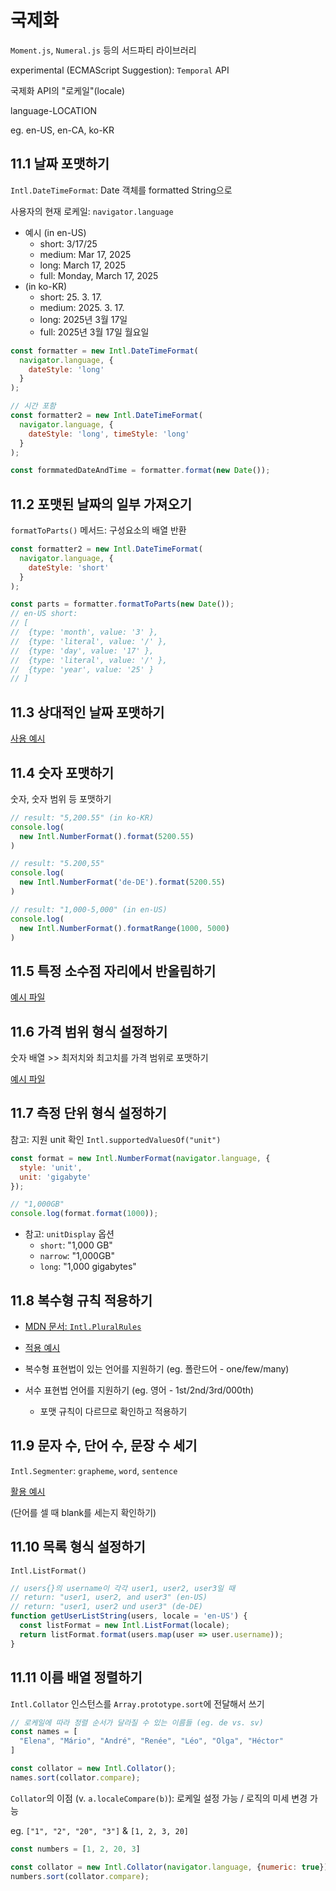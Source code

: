 # 국제화

`Moment.js`, `Numeral.js` 등의 서드파티 라이브러리

experimental (ECMAScript Suggestion): `Temporal` API

국제화 API의 "로케일"(locale)

language-LOCATION

eg. en-US, en-CA, ko-KR

## 11.1 날짜 포맷하기

`Intl.DateTimeFormat`: Date 객체를 formatted String으로

사용자의 현재 로케일: `navigator.language`

* 예시 (in en-US)
  * short: 3/17/25
  * medium: Mar 17, 2025
  * long: March 17, 2025
  * full: Monday, March 17, 2025
* (in ko-KR)
  * short: 25. 3. 17.
  * medium: 2025. 3. 17.
  * long: 2025년 3월 17일
  * full: 2025년 3월 17일 월요일

```js
const formatter = new Intl.DateTimeFormat(
  navigator.language, {
    dateStyle: 'long'
  }
);

// 시간 포함
const formatter2 = new Intl.DateTimeFormat(
  navigator.language, {
    dateStyle: 'long', timeStyle: 'long'
  }
);

const formmatedDateAndTime = formatter.format(new Date());
```

## 11.2 포맷된 날짜의 일부 가져오기

`formatToParts()` 메서드: 구성요소의 배열 반환

```js
const formatter2 = new Intl.DateTimeFormat(
  navigator.language, {
    dateStyle: 'short'
  }
);

const parts = formatter.formatToParts(new Date());
// en-US short:
// [
//  {type: 'month', value: '3' },
//  {type: 'literal', value: '/' },
//  {type: 'day', value: '17' },
//  {type: 'literal', value: '/' },
//  {type: 'year', value: '25' }
// ]
```

## 11.3 상대적인 날짜 포맷하기

[사용 예시](./11-3-relative.js)

## 11.4 숫자 포맷하기

숫자, 숫자 범위 등 포맷하기

```js
// result: "5,200.55" (in ko-KR)
console.log(
  new Intl.NumberFormat().format(5200.55)
)

// result: "5.200,55"
console.log(
  new Intl.NumberFormat('de-DE').format(5200.55)
)

// result: "1,000-5,000" (in en-US)
console.log(
  new Intl.NumberFormat().formatRange(1000, 5000)
)
```

## 11.5 특정 소수점 자리에서 반올림하기

[예시 파일](./11-5-round.js)

## 11.6 가격 범위 형식 설정하기

숫자 배열 >> 최저치와 최고치를 가격 범위로 포맷하기

[예시 파일](./11-6-price-range.js)

## 11.7 측정 단위 형식 설정하기

참고: 지원 unit 확인 `Intl.supportedValuesOf("unit")`

```js
const format = new Intl.NumberFormat(navigator.language, {
  style: 'unit',
  unit: 'gigabyte'
});

// "1,000GB"
console.log(format.format(1000));
```

* 참고: `unitDisplay` 옵션
  * `short`: "1,000 GB"
  * `narrow`: "1,000GB"
  * `long`: "1,000 gigabytes"

## 11.8 복수형 규칙 적용하기

* [MDN 문서: `Intl.PluralRules`](https://developer.mozilla.org/en-US/docs/Web/JavaScript/Reference/Global_Objects/Intl/PluralRules)
* [적용 예시](./11-8-plural.js)

* 복수형 표현법이 있는 언어를 지원하기 (eg. 폴란드어 - one/few/many)
* 서수 표현법 언어를 지원하기 (eg. 영어 - 1st/2nd/3rd/000th)
  * 포맷 규칙이 다르므로 확인하고 적용하기

## 11.9 문자 수, 단어 수, 문장 수 세기

`Intl.Segmenter`: `grapheme`, `word`, `sentence`

[활용 예시](./11-9-counting.js)

(단어를 셀 때 blank를 세는지 확인하기)

## 11.10 목록 형식 설정하기

`Intl.ListFormat()`

```js
// users{}의 username이 각각 user1, user2, user3일 때
// return: "user1, user2, and user3" (en-US)
// return: "user1, user2 und user3" (de-DE)
function getUserListString(users, locale = 'en-US') {
  const listFormat = new Intl.ListFormat(locale);
  return listFormat.format(users.map(user => user.username));
}
```

## 11.11 이름 배열 정렬하기

`Intl.Collator` 인스턴스를 `Array.prototype.sort`에 전달해서 쓰기

```js
// 로케일에 따라 정렬 순서가 달라질 수 있는 이름들 (eg. de vs. sv)
const names = [
  "Elena", "Mário", "André", "Renée", "Léo", "Olga", "Héctor"
]

const collator = new Intl.Collator();
names.sort(collator.compare);
```

`Collator`의 이점 (v. `a.localeCompare(b)`): 로케일 설정 가능 / 로직의 미세 변경 가능

eg. `["1", "2", "20", "3"]` & `[1, 2, 3, 20]`

```js
const numbers = [1, 2, 20, 3]

const collator = new Intl.Collator(navigator.language, {numeric: true});
numbers.sort(collator.compare);

```